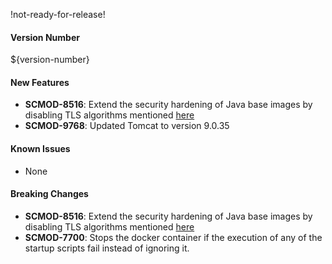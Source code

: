 !not-ready-for-release!

#### Version Number
${version-number}

#### New Features

- **SCMOD-8516**: Extend the security hardening of Java base images by disabling TLS algorithms mentioned [here](https://github.com/CAFapi/opensuse-java11-images/blob/develop/src/main/docker/disableWeakTlsAlgorithms.patch)
- **SCMOD-9768**: Updated Tomcat to version 9.0.35

#### Known Issues
- None

#### Breaking Changes

- **SCMOD-8516**: Extend the security hardening of Java base images by disabling TLS algorithms mentioned [here](https://github.com/CAFapi/opensuse-java11-images/blob/develop/src/main/docker/disableWeakTlsAlgorithms.patch)
- **SCMOD-7700**:  Stops the docker container if the execution of any of the startup scripts fail instead of ignoring it.
